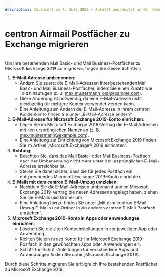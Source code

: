 ```yaml
---
description: Validiert am 7. Juli 2023 • Zuletzt bearbeitet am 01. Dezember 2023
---
```


# centron Airmail Postfächer zu Exchange migrieren

\
Um Ihre bestehenden Mail Basic- und Mail Business-Postfächer zu Microsoft Exchange 2019 zu migrieren, folgen Sie diesen Schritten:

1. **E-Mail-Adresse umbenennen**:
   * Ändern Sie zuerst die E-Mail-Adressen Ihrer bestehenden Mail Basic- und Mail Business-Postfächer, indem Sie einen Zusatz wie \_old hinzufügen (z. B. [max.mustermann\_old@example.com](mailto:max.mustermann_old@example.com)).
   * Diese Änderung ist notwendig, da eine E-Mail-Adresse nicht gleichzeitig für mehrere Konten verwendet werden kann.
   * Eine Anleitung zum Ändern der E-Mail-Adresse in Ihrem centron Kundenkonto finden Sie unter „E-Mail-Adresse ändern“.
2. **E-Mail-Adresse für Microsoft Exchange 2019-Konto einrichten**:
   * Legen Sie im Microsoft Exchange 2019-Vertrag die E-Mail-Adressen mit den ursprünglichen Namen an (z. B. [max.mustermann@example.com](mailto:max.mustermann@example.com)).
   * Eine Anleitung zur Einrichtung von Microsoft Exchange 2019 finden Sie im Artikel „Microsoft Exchange® 2019 einrichten“.
3. **Achtung**:
   * Beachten Sie, dass das Mail Basic- oder Mail Business-Postfach nach der Umbenennung nicht mehr unter der ursprünglichen E-Mail-Adresse erreichbar ist.
   * Stellen Sie daher sicher, dass Sie für jedes Postfach ein entsprechendes Microsoft Exchange 2019-Konto einrichten.
4. **E-Mails mit dem centron E-Mail-Umzug umziehen**:
   * Nachdem Sie die E-Mail-Adressen umbenannt und im Microsoft Exchange 2019-Vertrag die neuen Adressen angelegt haben, ziehen Sie die E-Mails und Ordner um.
   * Eine Anleitung hierzu finden Sie unter „Mit dem centron E-Mail-Umzug E-Mails und Ordner in ein anderes centron E-Mail-Postfach umziehen“.
5. **Microsoft Exchange 2019-Konto in Apps oder Anwendungen einrichten**:
   * Löschen Sie die alten Kontoeinstellungen in der jeweiligen App oder Anwendung.
   * Richten Sie ein neues Konto für Ihr Microsoft Exchange 2019-Postfach in den gewünschten Apps oder Anwendungen ein.
   * Schritt-für-Schritt-Anleitungen für verschiedene Apps und Anwendungen finden Sie unter „Microsoft Exchange 2019“.

Durch diese Schritte migrieren Sie erfolgreich Ihre bestehenden Postfächer zu Microsoft Exchange 2019.
